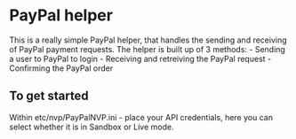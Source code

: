 # PayPal helper
This is a really simple PayPal helper, that handles the sending and receiving of PayPal payment requests.
The helper is built up of 3 methods:
	- Sending a user to PayPal to login
	- Receiving and retreiving the PayPal request
	- Confirming the PayPal order

## To get started
Within etc/nvp/PayPalNVP.ini - place your API credentials, here you can select whether it is in Sandbox or Live mode.